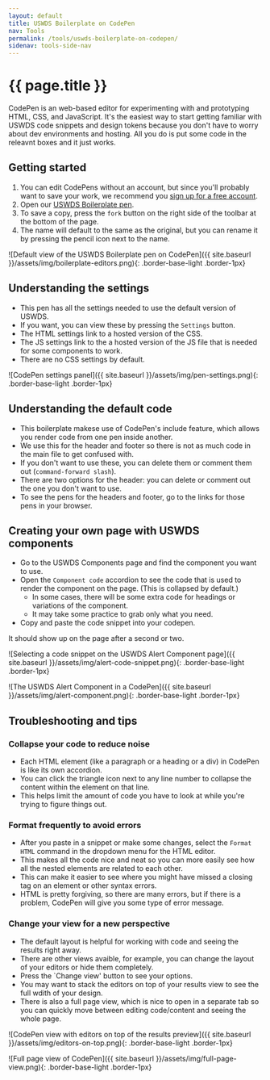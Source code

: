 ```yaml
---
layout: default
title: USWDS Boilerplate on CodePen
nav: Tools
permalink: /tools/uswds-boilerplate-on-codepen/
sidenav: tools-side-nav
---
```

# {{ page.title }}

CodePen is an web-based editor for experimenting with and prototyping HTML, CSS, and JavaScript. It's the easiest way to start getting familiar with USWDS code snippets and design tokens because you don't have to worry about dev environments and hosting. All you do is put some code in the releavnt boxes and it just works.

## Getting started

1. You can edit CodePens without an account, but since you'll probably want to save your work, we recommend you [sign up for a free account](https://codepen.io/accounts/signup/user/free).
1. Open our [USWDS Boilerplate pen](https://codepen.io/pglevy/pen/abBgJbe).
1. To save a copy, press the `fork` button on the right side of the toolbar at the bottom of the page.
1. The name will default to the same as the original, but you can rename it by pressing the pencil icon next to the name.

![Default view of the USWDS Boilerplate pen on CodePen]({{ site.baseurl }}/assets/img/boilerplate-editors.png){: .border-base-light .border-1px}

## Understanding the settings

- This pen has all the settings needed to use the default version of USWDS.
- If you want, you can view these by pressing the `Settings` button.
- The HTML settings link to a hosted version of the CSS.
- The JS settings link to the a hosted version of the JS file that is needed for some components to work.
- There are no CSS settings by default.

![CodePen settings panel]({{ site.baseurl }}/assets/img/pen-settings.png){: .border-base-light .border-1px}

## Understanding the default code

- This boilerplate makese use of CodePen's include feature, which allows you render code from one pen inside another.
- We use this for the header and footer so there is not as much code in the main file to get confused with.
- If you don't want to use these, you can delete them or comment them out (`command-forward slash`).
- There are two options for the header: you can delete or comment out the one you don't want to use.
- To see the pens for the headers and footer, go to the links for those pens in your browser.

## Creating your own page with USWDS components

- Go to the USWDS Components page and find the component you want to use.
- Open the `Component code` accordion to see the code that is used to render the component on the page. (This is collapsed by default.)
    - In some cases, there will be some extra code for headings or variations of the component.
    - It may take some practice to grab only what you need.
- Copy and paste the code snippet into your codepen.

It should show up on the page after a second or two.

![Selecting a code snippet on the USWDS Alert Component page]({{ site.baseurl }}/assets/img/alert-code-snippet.png){: .border-base-light .border-1px}

![The USWDS Alert Component in a CodePen]({{ site.baseurl }}/assets/img/alert-component.png){: .border-base-light .border-1px}

## Troubleshooting and tips

### Collapse your code to reduce noise

- Each HTML element (like a paragraph or a heading or a div) in CodePen is like its own accordion.
- You can click the triangle icon next to any line number to collapse the content within the element on that line.
- This helps limit the amount of code you have to look at while you're trying to figure things out.

### Format frequently to avoid errors

- After you paste in a snippet or make some changes, select the `Format HTML` command in the dropdown menu for the HTML editor.
- This makes all the code nice and neat so you can more easily see how all the nested elements are related to each other.
- This can make it easier to see where you might have missed a closing tag on an element or other syntax errors.
- HTML is pretty forgiving, so there are many errors, but if there is a problem, CodePen will give you some type of error message.

### Change your view for a new perspective

- The default layout is helpful for working with code and seeing the results right away.
- There are other views avaible, for example, you can change the layout of your editors or hide them completely.
- Press the `Change view' button to see your options.
- You may want to stack the editors on top of your results view to see the full wdith of your design.
- There is also a full page view, which is nice to open in a separate tab so you can quickly move between editing code/content and seeing the whole page.

![CodePen view with editors on top of the results preview]({{ site.baseurl }}/assets/img/editors-on-top.png){: .border-base-light .border-1px}

![Full page view of CodePen]({{ site.baseurl }}/assets/img/full-page-view.png){: .border-base-light .border-1px}